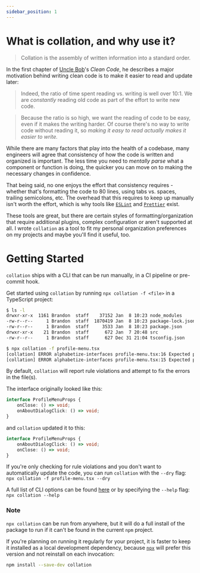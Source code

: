 ```yaml
---
sidebar_position: 1
---
```


# What is collation, and why use it?

> Collation is the assembly of written information into a standard order.

In the first chapter of [Uncle Bob](http://cleancoder.com/)'s _Clean Code_, he describes a major motivation behind writing clean code is to make it easier to read and update later:

> Indeed, the ratio of time spent reading vs. writing is well over 10:1. We are _constantly_ reading old code as part of the effort to write new code.

> Because the ratio is so high, we want the reading of code to be easy, even if it makes the writing harder. Of course there's no way to write code without reading it, so _making it easy to read actually makes it easier to write._

While there are many factors that play into the health of a codebase, many engineers will agree that consistency of how the code is written and organized is important. The less time you need to _mentally parse_ what a component or function is doing, the quicker you can move on to making the necessary changes in confidence.

That being said, no one enjoys the effort that consistency requires - whether that's formatting the code to 80 lines, using tabs vs. spaces, trailing semicolons, etc. The overhead that this requires to keep up manually isn't worth the effort, which is why tools like [`ESLint`](https://eslint.org/) and [`Prettier`](https://prettier.io/) exist.

These tools are great, but there are certain styles of formatting/organization that require additional plugins, complex configuration or aren't supported at all. I wrote `collation` as a tool to fit my personal organization preferences on my projects and maybe you'll find it useful, too.

# Getting Started

`collation` ships with a CLI that can be run manually, in a CI pipeline or pre-commit hook.

Get started using `collation` by running `npx collation -f <file>` in a TypeScript project:

```sh
$ ls -l
drwxr-xr-x  1161 Brandon  staff    37152 Jan  8 10:23 node_modules
-rw-r--r--     1 Brandon  staff  1870419 Jan  8 10:23 package-lock.json
-rw-r--r--     1 Brandon  staff     3533 Jan  8 10:23 package.json
drwxr-xr-x    21 Brandon  staff      672 Jan  7 20:48 src
-rw-r--r--     1 Brandon  staff      627 Dec 31 21:04 tsconfig.json

$ npx collation -f profile-menu.tsx
[collation] ERROR alphabetize-interfaces profile-menu.tsx:16 Expected property 'onClose' in 'ProfileMenuProps' (index 0) to be at index 1. ('onClose' should appear alphabetically after 'onAboutDialogClick'.)
[collation] ERROR alphabetize-interfaces profile-menu.tsx:15 Expected property 'onAboutDialogClick' in 'ProfileMenuProps' (index 1) to be at index 0. ('onAboutDialogClick' should appear alphabetically before 'onClose'.)
```

By default, `collation` will report rule violations and attempt to fix the errors in the file(s).

The interface originally looked like this:

```ts title="src/components/profile-menu.tsx"
interface ProfileMenuProps {
    onClose: () => void;
    onAboutDialogClick: () => void;
}
```

and `collation` updated it to this:

```ts title="src/components/profile-menu.tsx"
interface ProfileMenuProps {
    onAboutDialogClick: () => void;
    onClose: () => void;
}
```

If you're only checking for rule violations and you don't want to automatically update the code, you can run `collation` with the `--dry` flag:
`npx collation -f profile-menu.tsx --dry`

A full list of CLI options can be found [here](http://google.com) or by specifying the `--help` flag: `npx collation --help`

### Note

`npx collation` can be run from anywhere, but it will do a full install of the package to run if it can't be found in the current `npm` project.

If you're planning on running it regularly for your project, it is faster to keep it installed as a local development dependency, because [`npx`](https://docs.npmjs.com/cli/v8/commands/npx) will prefer this version and not reinstall on each invocation:

```sh
npm install --save-dev collation
```
